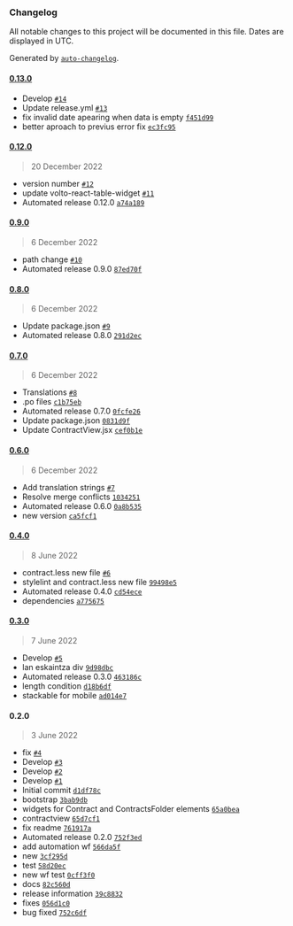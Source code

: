 ### Changelog

All notable changes to this project will be documented in this file. Dates are displayed in UTC.

Generated by [`auto-changelog`](https://github.com/CookPete/auto-changelog).

#### [0.13.0](https://github.com/codesyntax/volto-publiccontracts-theme/compare/0.12.0...0.13.0)

- Develop [`#14`](https://github.com/codesyntax/volto-publiccontracts-theme/pull/14)
- Update release.yml [`#13`](https://github.com/codesyntax/volto-publiccontracts-theme/pull/13)
- fix invalid date apearing when data is empty [`f451d99`](https://github.com/codesyntax/volto-publiccontracts-theme/commit/f451d991a4e5fba9a6a3ea6b6b906810e3e6f6e1)
- better aproach to previus error fix [`ec3fc95`](https://github.com/codesyntax/volto-publiccontracts-theme/commit/ec3fc95b432b570b6c6d41500732daa8a5041f63)

#### [0.12.0](https://github.com/codesyntax/volto-publiccontracts-theme/compare/0.9.0...0.12.0)

> 20 December 2022

- version number [`#12`](https://github.com/codesyntax/volto-publiccontracts-theme/pull/12)
- update volto-react-table-widget [`#11`](https://github.com/codesyntax/volto-publiccontracts-theme/pull/11)
- Automated release 0.12.0 [`a74a189`](https://github.com/codesyntax/volto-publiccontracts-theme/commit/a74a189238d707b9adf3240f7ea9b670d9605caf)

#### [0.9.0](https://github.com/codesyntax/volto-publiccontracts-theme/compare/0.8.0...0.9.0)

> 6 December 2022

- path change [`#10`](https://github.com/codesyntax/volto-publiccontracts-theme/pull/10)
- Automated release 0.9.0 [`87ed70f`](https://github.com/codesyntax/volto-publiccontracts-theme/commit/87ed70fe73438bcfebed5afae1ec006b4d633a21)

#### [0.8.0](https://github.com/codesyntax/volto-publiccontracts-theme/compare/0.7.0...0.8.0)

> 6 December 2022

- Update package.json [`#9`](https://github.com/codesyntax/volto-publiccontracts-theme/pull/9)
- Automated release 0.8.0 [`291d2ec`](https://github.com/codesyntax/volto-publiccontracts-theme/commit/291d2ec371a250e3a225267ebcd4ccdd78539707)

#### [0.7.0](https://github.com/codesyntax/volto-publiccontracts-theme/compare/0.6.0...0.7.0)

> 6 December 2022

- Translations [`#8`](https://github.com/codesyntax/volto-publiccontracts-theme/pull/8)
- .po files [`c1b75eb`](https://github.com/codesyntax/volto-publiccontracts-theme/commit/c1b75eba5fcfd0ddc53aaa52543e51d404c454f7)
- Automated release 0.7.0 [`0fcfe26`](https://github.com/codesyntax/volto-publiccontracts-theme/commit/0fcfe263408aa4a7819a76856a09509927e59fc5)
- Update package.json [`0831d9f`](https://github.com/codesyntax/volto-publiccontracts-theme/commit/0831d9fab8cb3af196f41edb9a9435389fd420e7)
- Update ContractView.jsx [`cef0b1e`](https://github.com/codesyntax/volto-publiccontracts-theme/commit/cef0b1e360e5810b1f61c6661d95a9c27c4d76da)

#### [0.6.0](https://github.com/codesyntax/volto-publiccontracts-theme/compare/0.4.0...0.6.0)

> 6 December 2022

- Add translation strings [`#7`](https://github.com/codesyntax/volto-publiccontracts-theme/pull/7)
- Resolve merge conflicts [`1034251`](https://github.com/codesyntax/volto-publiccontracts-theme/commit/10342518a85b56057848b033a2830d8ff6f076d1)
- Automated release 0.6.0 [`0a8b535`](https://github.com/codesyntax/volto-publiccontracts-theme/commit/0a8b5355159716de65f26cf6d4d7578410ac2803)
- new version [`ca5fcf1`](https://github.com/codesyntax/volto-publiccontracts-theme/commit/ca5fcf1bceda06813459e69f2f5397a8f454d79a)

#### [0.4.0](https://github.com/codesyntax/volto-publiccontracts-theme/compare/0.3.0...0.4.0)

> 8 June 2022

- contract.less new file [`#6`](https://github.com/codesyntax/volto-publiccontracts-theme/pull/6)
- stylelint and contract.less new file [`99498e5`](https://github.com/codesyntax/volto-publiccontracts-theme/commit/99498e5d970fdf203df57ff45cb1ec1b1968beeb)
- Automated release 0.4.0 [`cd54ece`](https://github.com/codesyntax/volto-publiccontracts-theme/commit/cd54ecec6a581e8ba353675d179ebfc115eca977)
- dependencies [`a775675`](https://github.com/codesyntax/volto-publiccontracts-theme/commit/a77567590d898c0e1760d9c922d919019f84da09)

#### [0.3.0](https://github.com/codesyntax/volto-publiccontracts-theme/compare/0.2.0...0.3.0)

> 7 June 2022

- Develop [`#5`](https://github.com/codesyntax/volto-publiccontracts-theme/pull/5)
- lan eskaintza div [`9d98dbc`](https://github.com/codesyntax/volto-publiccontracts-theme/commit/9d98dbcb9fce1b90c200554063717bb56b3022e8)
- Automated release 0.3.0 [`463186c`](https://github.com/codesyntax/volto-publiccontracts-theme/commit/463186c9710ef11bd4340021ab9256d0c3bc6267)
- length condition [`d18b6df`](https://github.com/codesyntax/volto-publiccontracts-theme/commit/d18b6dfc639cfc0958a65e1f48c5ecda3f335bfc)
- stackable for mobile [`ad014e7`](https://github.com/codesyntax/volto-publiccontracts-theme/commit/ad014e74863d18a24b7ff71003174d44558c2d34)

#### 0.2.0

> 3 June 2022

- fix [`#4`](https://github.com/codesyntax/volto-publiccontracts-theme/pull/4)
- Develop [`#3`](https://github.com/codesyntax/volto-publiccontracts-theme/pull/3)
- Develop [`#2`](https://github.com/codesyntax/volto-publiccontracts-theme/pull/2)
- Develop [`#1`](https://github.com/codesyntax/volto-publiccontracts-theme/pull/1)
- Initial commit [`d1df78c`](https://github.com/codesyntax/volto-publiccontracts-theme/commit/d1df78c88ee70e958099a7ae0cffed0fb4b1bda2)
- bootstrap [`3bab9db`](https://github.com/codesyntax/volto-publiccontracts-theme/commit/3bab9dbd993083bee464116b54ddce5cb1762260)
- widgets for Contract and ContractsFolder elements [`65a0bea`](https://github.com/codesyntax/volto-publiccontracts-theme/commit/65a0bea5a1c5a30f1b6dc3fdbc7b709fe176d4c7)
- contractview [`65d7cf1`](https://github.com/codesyntax/volto-publiccontracts-theme/commit/65d7cf1f4a4f5251edf88d21ee9fdcbaed2e8953)
- fix readme [`761917a`](https://github.com/codesyntax/volto-publiccontracts-theme/commit/761917a789d99a02d325234f4ddfd8c691a105e9)
- Automated release 0.2.0 [`752f3ed`](https://github.com/codesyntax/volto-publiccontracts-theme/commit/752f3edd8bb65cc8743a9bd6dcac125abcfcc9eb)
- add automation wf [`566da5f`](https://github.com/codesyntax/volto-publiccontracts-theme/commit/566da5f8c65bd2a2afc59fd15471440e1c5a4f02)
- new [`3cf295d`](https://github.com/codesyntax/volto-publiccontracts-theme/commit/3cf295d4adeebcace99681b73442d661b4e3b2d5)
- test [`58d20ec`](https://github.com/codesyntax/volto-publiccontracts-theme/commit/58d20ec62cd51dab6e970ede180cd3f600a805e0)
- new wf test [`0cff3f0`](https://github.com/codesyntax/volto-publiccontracts-theme/commit/0cff3f0a4113e361eca69ce421840883265471c6)
- docs [`82c560d`](https://github.com/codesyntax/volto-publiccontracts-theme/commit/82c560d6209e8bff194b9c5e9dd9e4ddb4d10bc8)
- release information [`39c8832`](https://github.com/codesyntax/volto-publiccontracts-theme/commit/39c883295c03ae38683d9f43d0c97f60a7b3e365)
- fixes [`056d1c0`](https://github.com/codesyntax/volto-publiccontracts-theme/commit/056d1c0ff754a98d25b66e68f0f47517ad21f10c)
- bug fixed [`752c6df`](https://github.com/codesyntax/volto-publiccontracts-theme/commit/752c6df010d5bf3b89a964c43586f7b18667a357)
